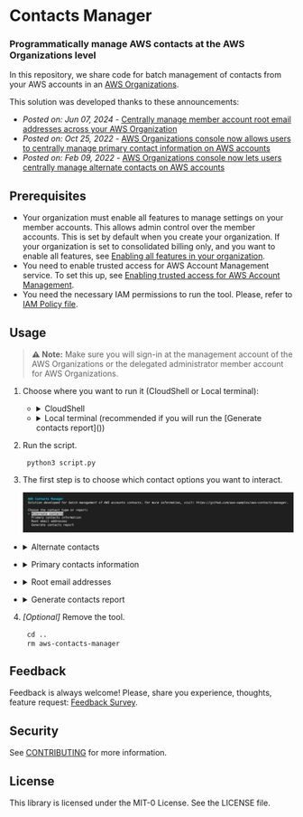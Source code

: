 # Contacts Manager

### Programmatically manage AWS contacts at the AWS Organizations level

In this repository, we share code for batch management of contacts from your AWS accounts in an [AWS Organizations](https://aws.amazon.com/organizations/).

This solution was developed thanks to these announcements:
- _Posted on: Jun 07, 2024_ - [Centrally manage member account root email addresses across your AWS Organization](https://aws.amazon.com/about-aws/whats-new/2024/06/manage-member-account-root-email-addresses-aws-organization/)
- _Posted on: Oct 25, 2022_ - [AWS Organizations console now allows users to centrally manage primary contact information on AWS accounts](https://aws.amazon.com/about-aws/whats-new/2022/10/aws-organizations-console-centrally-manage-primary-contact-information-aws-accounts/)
- _Posted on: Feb 09, 2022_ - [AWS Organizations console now lets users centrally manage alternate contacts on AWS accounts](https://aws.amazon.com/about-aws/whats-new/2022/02/aws-organizations-console-manage-alternate-contacts/)

## Prerequisites

- Your organization must enable all features to manage settings on your member accounts. This allows admin control over the member accounts. This is set by default when you create your organization. If your organization is set to consolidated billing only, and you want to enable all features, see [Enabling all features in your organization](https://docs.aws.amazon.com/organizations/latest/userguide/orgs_manage_org_support-all-features.html).
- You need to enable trusted access for AWS Account Management service. To set this up, see [Enabling trusted access for AWS Account Management](https://docs.aws.amazon.com/accounts/latest/reference/using-orgs-trusted-access.html).
- You need the necessary IAM permissions to run the tool. Please, refer to [IAM Policy file](iam-policy.json).

## Usage

> **⚠️ Note:** Make sure you will sign-in at the management account of the AWS Organizations or the delegated administrator member account for AWS Organizations.

1. Choose where you want to run it (CloudShell or Local terminal):
    - <details><summary>CloudShell</summary><br>

        1. Sign-in to you AWS account.
        2. Open CloudShell.

            ![img](media/cloudshell.png)

        3. When CloudShell opens, you will run the following command:
            1. Clone the repository.

                    git clone <repo-url>

            2. Make a clean install.

                    python3 -m venv .venv
                    source .venv/bin/activate

            3. Install dependencies.

                    cd <aws-contacts-manager-folder>
                    sh -e requirements.txt

    </details>

    - <details><summary>Local terminal (recommended if you will run the [Generate contacts report]())</summary><br>

        1. Open you local terminal.
        2. Make sure to have AWS CLI and Python3 installed.
            -  Checking AWS CLI version ([latest version](https://raw.githubusercontent.com/aws/aws-cli/v2/CHANGELOG.rst)).

                    aws --version

            - Checking Python version

                    python -V

                or

                    python3 -V

        3. Sign-in to you AWS account in the local terminal.
            - We recommed to use the credentials from AWS Identity Center (SSO).

                ![img](media/identity-center.png)

            - You can run the following command to check your credentials.

                    aws sts get-caller-identity

        4. Clone the repository.

                git clone <repo-url>

        5. Make a clean install.

                python3 -m venv .venv
                .venv/bin/activate

        6. Install dependencies.

                cd <aws-contacts-manager-folder>
                sh prereq.sh
    </details>

2. Run the script.

        python3 script.py

3. The first step is to choose which contact options you want to interact.

    ![img](media/main-menu.png)

- <details><summary>Alternate contacts</summary><br>

    1. When selected, choose one of the 3 action options.

        ![img](/media/alternate-contacts.png)

    2. Input a list of AWS account IDs separated by comma, the Organization unit ID or all. For the Delete action, for security reasons, it is only allowed to run one AWS account ID at a time. Below are some input examples:

        - all
        - 000000000000,111111111111,222222222222,333333333333
        - 000000000000, 111111111111, 222222222222, 333333333333
        - ou-a0aa-abcdef0g
        - 012345678910 _(valid for Delete action)_

    3. Choose which type of alternate contact.

        ![img](/media/alternate-contacts-2.png)

    - List action

        1. For List action, there is the option to export the result to an s3 bucket.

            ![img](/media/alternate-contacts-3.png)

        2. Inputting "y" will ask for the name of an S3 bucket to upload. Inputting "n", the result will return on the CloudShell or local terminal screen.

            ![img](/media/alternate-contacts-4.png)

    - Update action

        1. For Update action, it will be required to fill in all the contact fields, you must pay attention to the right pattern. Below are some input examples:

            - Email: example@mail.com
            - Name: My Name
            - Phone number: +5511900002222
            - Title: Technical Account Manager

                ![img](/media/alternate-contacts-5.png)

    - Delete action

        1. For the Delete action, for security reasons, it is only allowed to run one AWS account ID at a time.

            ![img](/media/alternate-contacts-6.png)

</details>

- <details><summary>Primary contacts information</summary><br>

    1. When selected, choose one of the 2 action options

        ![img](/media/primary-contacts.png)

    2. Input a list of AWS account IDs separated by comma, the Organization unit ID or all. For the Delete action, for security reasons, it is only allowed to run one AWS account ID at a time. Below are some input examples:

        - all
        - 000000000000,111111111111,222222222222,333333333333
        - 000000000000, 111111111111, 222222222222, 333333333333
        - ou-a0aa-abcdef0g
        - 012345678910 _(valid for Delete action)_

    - List action

        1. For List action, there is the option to export the result to an s3 bucket.

            ![img](/media/primary-contacts-3.png)

        2. Inputting "y" will ask for the name of an S3 bucket to upload. Inputting "n", the result will return on the CloudShell or local terminal screen.

            ![img](/media/primary-contacts-4.png)

    - Update action

        1. For Update action, it will be required to fill in all the contact fields, you must pay attention to the right pattern.

            ![img](/media/primary-contacts-2.png)

</details>

- <details><summary>Root email addresses</summary><br>

    1. When selected, choose one of the 2 action options

        ![img](/media/root-email-addresses.png)

    2. Input a list of AWS account IDs separated by comma, the Organization unit ID or all. For the Delete action, for security reasons, it is only allowed to run one AWS account ID at a time. Below are some input examples:

        - all
        - 000000000000,111111111111,222222222222,333333333333
        - 000000000000, 111111111111, 222222222222, 333333333333
        - ou-a0aa-abcdef0g
        - 012345678910 _(valid for Delete action)_

    - List action

        1. For List action, there is the option to export the result to an s3 bucket.

            ![img](/media/root-email-addresses-3.png)

        2. Inputting "y" will ask for the name of an S3 bucket to upload. Inputting "n", the result will return on the CloudShell or local terminal screen.

            ![img](/media/root-email-addresses-4.png)

    - Update action

        1. For Update action, it will be required to fill in all the contact fields. A status prefix of "⟳" (pending) and "✔" (done) will be shown to monitor the status of AWS account changes.

            ![img](/media/root-email-addresses-2.png)

        2. When you select an account, you must add the OTP (One-Time Password). This must be done one account at a time.

            ![img](/media/root-email-addresses-5.png)

        3. abc

</details>

- <details><summary>Generate contacts report</summary><br>

    - When selected, the tool will generate a report with all contacts from all Organizations accounts.<br> 
    **Note:** it will take an averge of 4s per account.

        ![img](/media/generate-contacts-report.png)

</details>

4. _[Optional]_ Remove the tool.

        cd ..
        rm aws-contacts-manager

## Feedback

Feedback is always welcome! Please, share you experience, thoughts, feature request: [Feedback Survey](https://pulse.aws/survey/LLA8GORD).

## Security

See [CONTRIBUTING](CONTRIBUTING.md#security-issue-notifications) for more information.

## License

This library is licensed under the MIT-0 License. See the LICENSE file.

